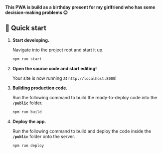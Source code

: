 **This PWA is build as a birthday present for my girlfriend who has some decision-making problems 😉**

## 🚀 Quick start

1.  **Start developing.**

    Navigate into the project root and start it up.

    ```sh
    npm run start
    ```

1.  **Open the source code and start editing!**

    Your site is now running at `http://localhost:8000`!

1. **Building production code.**

    Run the following command to build the ready-to-deploy code into the **`/public`** folder.
    ```sh
    npm run build
    ```

1. **Deploy the app.**

    Run the following command to build and deploy the code inside the **`/public`** folder onto the server.
    ```sh
    npm run deploy
    ```
